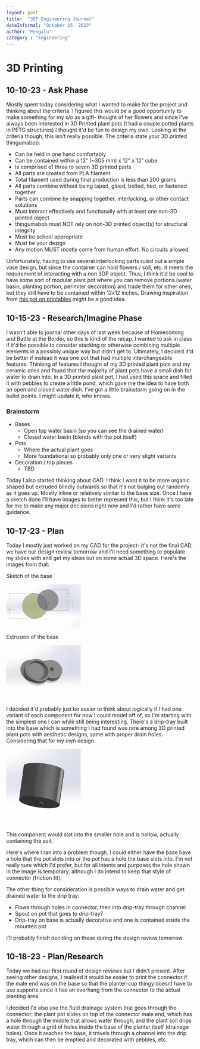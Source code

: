 ```yaml
---
layout: post
title:  "3DP Engineering Journal"
dateInformal: "October 15, 2023"
author: "Pengalu"
category : "Engineering"
---
```


# 3D Printing

## 10-10-23 - Ask Phase

Mostly spent today considering what I wanted to make for the project and thinking about the criteria. I figured this would be a good opportunity to make something for my s/o as a gift- thought of her flowers and since I've always been interested in 3D Printed plant pots (I had a couple potted plants in PETG structures) I thought it'd be fun to design my own. Looking at the criteria though, this isn't really possible. The criteria state your 3D printed thingumabob:
- Can be held in one hand comfortably
- Can be contained within a 12” (~305 mm) x 12” x 12” cube
- Is comprised of three to seven 3D printed parts 
- All parts are created from PLA filament
- Total filament used during final production is less than 200 grams
- All parts combine without being taped, glued, bolted, tied, or fastened together
- Parts can combine by snapping together, interlocking, or other contact solutions
- Must interact effectively and functionally with at least one non-3D printed object
- thingumabob must NOT rely on non-3D printed object(s) for structural integrity
- Must be school appropriate
- Must be your design
- Any motion MUST mostly come from human effort. No circuits allowed.

Unfortunately, having to use several interlocking parts ruled out a simple vase design, but since the container can hold flowers / soil, etc. it meets the requirement of interacting with a non 3DP object. Thus, I think it'd be cool to have some sort of modular plant pot where you can remove portions (water basin, planting portion, perimiter decoration) and trade them for other ones, but they still have to be contained within 12x12 inches. Drawing inspiration from [this pot on printables](https://www.printables.com/model/225227-modular-planter-with-concrete-mold) might be a good idea.

## 10-15-23 - Research/Imagine Phase

I wasn't able to journal other days of last week because of Homecoming and Battle at the Border, so this is kind of the recap. I wanted to ask in class if it'd be possible to consider stacking or otherwise combining multiple elements in a possibly unique way but didn't get to. Ultimately, I decided it'd be better if instead it was one pot that had multiple interchangeable features. Thinking of features I thought of my 3D printed plant pots and my ceramic ones and found that the majority of plant pots have a small dish for water to drain into. In a 3D printed plant pot, I had used this space and filled it with pebbles to create a little pond, which gave me the idea to have both an open and closed water dish. I've got a little brainstorm going on in the bullet points. I might update it, who knows.

### Brainstorm
- Bases
    - Open top water basin (so you can see the drained water)
    - Closed water basin (blends with the pot itself)
- Pots
    - Where the actual plant goes
    - More foundational so probably only one or very slight variants
- Decoration / top pieces
    - TBD

Today I also started thinking about CAD. I think I want it to be more organic shaped but extruded blindly outwards so that it's not bulging out randomly as it goes up. Mostly inline or relatively similar to the base size. Once I have a sketch done I'll have images to better represent this, but I think it's too late for me to make any major decisions right now and I'd rather have some guidance. 


## 10-17-23 - Plan

Today I mostly just worked on my CAD for the project- it's not the final CAD, we have our design review tomorrow and I'll need something to populate my slides with and get my ideas out on some actual 3D space. Here's the images from that:

Sketch of the base

<img src="/assets/photos/2023-10-17-Planter/driptraysketch.png" width="200">

Extrusion of the base

<img src="/assets/photos/2023-10-17-Planter/driptray.png" width="200">

I decided it'd probably just be easier to think about logically if I had one variant of each component for now I could model off of, so I'm starting with the simplest one I can while still being interesting. There's a drip-tray built into the base which is something I had found was rare among 3D printed plant pots with aesthetic designs, same with proper drain holes. Considering that for my own design.

<img src="/assets/photos/2023-10-17-Planter/planter.png" width="200">

This component would slot into the smaller hole and is hollow, actually containing the soil.

Here's where I ran into a problem though. I could either have the base have a hole that the pot slots into or the pot has a hole the base slots into. I'm not really sure which I'd prefer, but for all intents and purposes the hole shown in the image is temporary, although I do intend to keep that style of connector (friction fit).

The other thing for consideration is possible ways to drain water and get drained water to the drip tray:
- Flows through holes in connector, then into drip-tray through channel
- Spout on pot that goes to drip-tray?
- Drip-tray on base is actually decorative and one is contained inside the mounted pot

I'll probably finish deciding on these during the design review tomorrow.

## 10-18-23 - Plan/Research

Today we had our first round of design reviews but I didn't present. After seeing other designs, I realised it would be easier to print the connector if the male end was on the base so that the planter-cup thingy doesnt have to use supports since it has an overhang from the connector to the actual planting area. 

I decided I'd also use the fluid drainage system that goes through the connector: the plant pot slides on top of the connector male end, which has a hole through the middle that allows water through, and the plant soil drips water through a grid of holes inside the base of the planter itself (drainage holes). Once it reaches the base, it travels through a channel into the drip tray, which can then be emptied and decorated with pebbles, etc.


